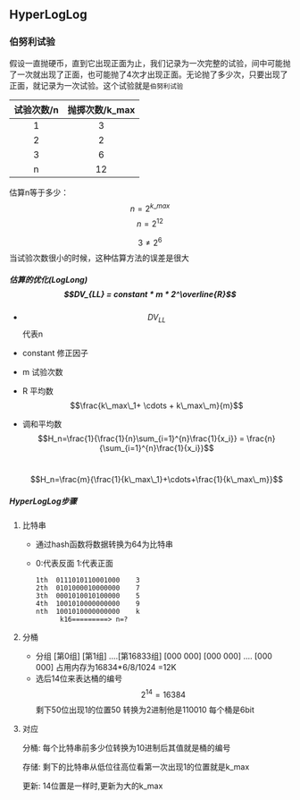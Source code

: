 ## HyperLogLog

### 伯努利试验

​       假设一直抛硬币，直到它出现正面为止，我们记录为一次完整的试验，间中可能抛了一次就出现了正面，也可能抛了4次才出现正面。无论抛了多少次，只要出现了正面，就记录为一次试验。这个试验就是`伯努利试验`

| 试验次数/n | 抛掷次数/k_max |
| :--------: | :------------: |
|     1      |       3        |
|     2      |       2        |
|     3      |       6        |
|     n      |       12       |

估算n等于多少： $$n=2 ^ {k\_max}$$     $$  n= 2 ^{12}$$ 

$$3 \neq 2^6$$   当试验次数很小的时候，这种估算方法的误差是很大

##### 估算的优化(LogLong) $$DV_{LL} = constant * m * 2^\overline{R}$$

- $$DV_{LL}$$ 代表n

- constant 修正因子

- m 试验次数

- R 平均数    $$\frac{k\_max\_1+ \cdots  + k\_max\_m}{m}$$ 

- 调和平均数 $$H_n=\frac{1}{\frac{1}{n}\sum_{i=1}^{n}\frac{1}{x_i}} = \frac{n}{\sum_{i=1}^{n}\frac{1}{x_i}}$$ 

  ​                     $$H_n=\frac{m}{\frac{1}{k\_max\_1}+\cdots+\frac{1}{k\_max\_m}}$$
##### HyperLogLog步骤

1. 比特串

   - 通过hash函数将数据转换为64为比特串

   - 0:代表反面 1:代表正面

     ```
     1th  0111010110001000    3
     2th  0101000010000000    7
     3th  0001010010100000    5
     4th  1001010000000000    9
     nth  1001010000000000    k
           k16=========> n=?
     ```

2. 分桶

   - 分组  [第0组] [第1组] ....[第16833组]
     [000 000] [000 000] .... [000 000]
      占用内存为16834*6/8/1024 =12K
   - 选后14位来表达桶的编号$$2^{14}=16384$$
     剩下50位出现1的位置50 转换为2进制他是110010 每个桶是6bit

3. 对应

   分桶: 每个比特串前多少位转换为10进制后其值就是桶的编号

   存储: 剩下的比特串从低位往高位看第一次出现1的位置就是k_max

   更新: 14位置是一样时,更新为大的k_max

